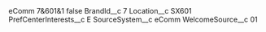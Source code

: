 <?xml version="1.0" encoding="UTF-8"?>
<CustomMetadata xmlns="http://soap.sforce.com/2006/04/metadata" xmlns:xsi="http://www.w3.org/2001/XMLSchema-instance" xmlns:xsd="http://www.w3.org/2001/XMLSchema">
    <label>eComm 7&amp;601&amp;1</label>
    <protected>false</protected>
    <values>
        <field>BrandId__c</field>
        <value xsi:type="xsd:string">7</value>
    </values>
    <values>
        <field>Location__c</field>
        <value xsi:type="xsd:string">SX601</value>
    </values>
    <values>
        <field>PrefCenterInterests__c</field>
        <value xsi:type="xsd:string">E</value>
    </values>
    <values>
        <field>SourceSystem__c</field>
        <value xsi:type="xsd:string">eComm</value>
    </values>
    <values>
        <field>WelcomeSource__c</field>
        <value xsi:type="xsd:string">01</value>
    </values>
</CustomMetadata>
